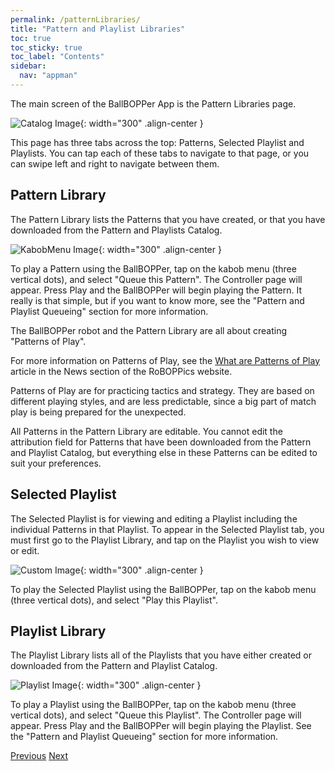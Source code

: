 ```yaml
---
permalink: /patternLibraries/
title: "Pattern and Playlist Libraries"
toc: true
toc_sticky: true
toc_label: "Contents"
sidebar:
  nav: "appman"
---
```

The main screen of the BallBOPPer App is the Pattern Libraries page.

![Catalog Image](../assets/images/PatternLibrary_500.jpg){: width="300" .align-center } 

This page has three tabs across the top: Patterns, Selected Playlist and Playlists. You can tap each of these tabs to navigate to that page, or you can swipe left and right to navigate between them.

## Pattern Library
The Pattern Library lists the Patterns that you have created, or that you have downloaded from the Pattern and Playlists Catalog. 

![KabobMenu Image](../assets/images/KabobMenu001_500.jpg){: width="300" .align-center } 

To play a Pattern using the BallBOPPer, tap on the kabob menu (three vertical dots), and select "Queue this Pattern". The Controller page will appear. Press Play and the BallBOPPer will begin playing the Pattern. It really is that simple, but if you want to know more, see the "Pattern and Playlist Queueing" section for more information. 

The BallBOPPer robot and the Pattern Library are all about creating "Patterns of Play".

For more information on Patterns of Play, see the <a href="https://roboppics.com/blogs/news">What are Patterns of Play</a> article in the News section of the RoBOPPics website.

Patterns of Play are for practicing tactics and strategy. They are based on different playing styles, and are less predictable, since a big part of match play is being prepared for the unexpected.

All Patterns in the Pattern Library are editable. You cannot edit the attribution field for Patterns that have been downloaded from the Pattern and Playlist Catalog, but everything else in these Patterns can be edited to suit your preferences.

## Selected Playlist
The Selected Playlist is for viewing and editing a Playlist including the individual Patterns in that Playlist. To appear in the Selected Playlist tab, you must first go to the Playlist Library, and tap on the Playlist you wish to view or edit.

![Custom Image](../assets/images/SelectedPatternScreen_500.png){: width="300" .align-center } 

To play the Selected Playlist using the BallBOPPer, tap on the kabob menu (three vertical dots), and select "Play this Playlist".

## Playlist Library
The Playlist Library lists all of the Playlists that you have either created or downloaded from the Pattern and Playlist Catalog.

![Playlist Image](../assets/images/PlaylistScreen_500.jpg){: width="300" .align-center } 

To play a Playlist using the BallBOPPer, tap on the kabob menu (three vertical dots), and select "Queue this Playlist". The Controller page will appear. Press Play and the BallBOPPer will begin playing the Playlist. See the "Pattern and Playlist Queueing" section for more information. 

  <nav class="pagination">
      <a href="/BallBOPPer/appmanconnect/" class="pagination--pager" title="Login">Previous</a>
      <a href="/BallBOPPer/patternDesigner/" class="pagination--pager" title="Pattern Designer">Next</a> 
  </nav>
